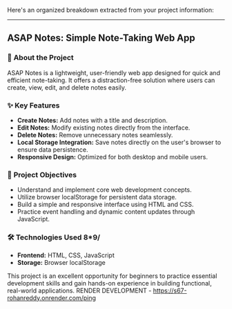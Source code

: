 Here's an organized breakdown extracted from your project information:  

---

## **ASAP Notes: Simple Note-Taking Web App**  

### 📖 **About the Project**  
ASAP Notes is a lightweight, user-friendly web app designed for quick and efficient note-taking. It offers a distraction-free solution where users can create, view, edit, and delete notes easily.  

### ✨ **Key Features**  
- **Create Notes:** Add notes with a title and description.  
- **Edit Notes:** Modify existing notes directly from the interface.  
- **Delete Notes:** Remove unnecessary notes seamlessly.  
- **Local Storage Integration:** Save notes directly on the user's browser to ensure data persistence.  
- **Responsive Design:** Optimized for both desktop and mobile users.  

### 🎯 **Project Objectives**  
- Understand and implement core web development concepts.  
- Utilize browser localStorage for persistent data storage.  
- Build a simple and responsive interface using HTML and CSS.  
- Practice event handling and dynamic content updates through JavaScript.  

### 🛠️ **Technologies Used**  8*9/
- **Frontend:** HTML, CSS, JavaScript  
- **Storage:** Browser localStorage  

This project is an excellent opportunity for beginners to practice essential development skills and gain hands-on experience in building functional, real-world applications.
RENDER DEVELOPMENT - https://s67-rohanreddy.onrender.com/ping
